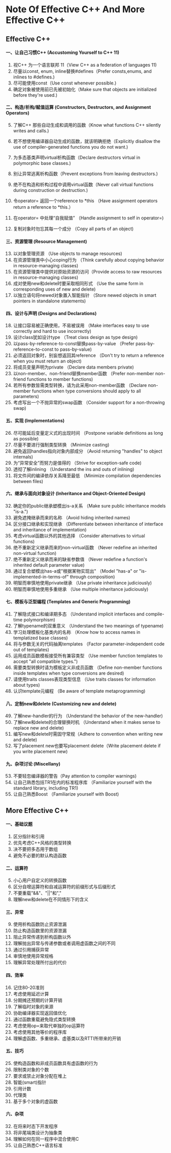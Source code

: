# Note Of Effective C++ And More Effective C++


## Effective C++

#### 一、让自己习惯C++ (Accustoming Yourself to C++ 11)

1. 视C++ 为一个语言联邦 11（View C++ as a federation of languages 11)
2. 尽量以const, enum, inline替换#defines（Prefer consts,enums, and inlines to #defines.)
3. 尽可能使用const（Use const whenever possible.)
4. 确定对象被使用前已先被初始化（Make sure that objects are initialized before they're used.)

#### 二、构造/析构/赋值运算 (Constructors, Destructors, and Assignment Operators)

5. 了解C++ 那些自动生成和调用的函数（Know what functions C++ silently writes and calls.)
6. 若不想使用编译器自动生成的函数，就该明确拒绝（Explicitly disallow the use of compiler-generated functions you do not want.)
7. 为多态基类声明virtual析构函数（Declare destructors virtual in polymorphic base classes.)
8. 别让异常逃离析构函数（Prevent exceptions from leaving destructors.)
9. 绝不在构造和析构过程中调用virtual函数（Never call virtual functions during construction or destruction.)
10. 令operator= 返回一个reference to *this （Have assignment operators return a reference to *this.）

11. 在operator= 中处理“自我赋值” （Handle assignment to self in operator=)
12. 复制对象时勿忘其每一个成分 （Copy all parts of an object)


#### 三、资源管理 (Resource Management)

13. 以对象管理资源 （Use objects to manage resources)
14. 在资源管理类中小心coping行为 （Think carefully about copying behavior in resource-managing classes)
15. 在资源管理类中提供对原始资源的访问（Provide access to raw resources in resource-managing classes)
16. 成对使用new和delete时要采取相同形式 （Use the same form in corresponding uses of new and delete)
17. 以独立语句将newed对象置入智能指针 （Store newed objects in smart pointers in standalone statements)

#### 四、设计与声明 (Designs and Declarations)

18. 让接口容易被正确使用，不易被误用  （Make interfaces easy to use correctly and hard to use incorrectly)
19. 设计class犹如设计type  （Treat class design as type design)
20. 以pass-by-reference-to-const替换pass-by-value  （Prefer pass-by-reference-to-const to pass-by-value)
21. 必须返回对象时，别妄想返回其reference  （Don't try to return a reference when you must return an object)
22. 将成员变量声明为private  （Declare data members private)
23. 以non-member、non-friend替换member函数  （Prefer non-member non-friend functions to member functions)
24. 若所有参数皆需类型转换，请为此采用non-member函数  （Declare non-member functions when type conversions should apply to all parameters)
25. 考虑写出一个不抛异常的swap函数  （Consider support for a non-throwing swap)

#### 五、实现 (Implementations)

26. 尽可能延后变量定义式的出现时间  （Postpone variable definitions as long as possible)
27. 尽量不要进行强制类型转换  （Minimize casting)
28. 避免返回handles指向对象内部成分  （Avoid returning "handles" to object internals)
29. 为“异常安全”而努力是值得的  （Strive for exception-safe code)
30. 透彻了解inlining  （Understand the ins and outs of inlining)
31. 将文件间的编译依存关系降至最低  （Minimize compilation dependencies between files)

#### 六、继承与面向对象设计 (Inheritance and Object-Oriented Design)

32. 确定你的public继承塑模出is-a关系  （Make sure public inheritance models "is-a.")
33. 避免遮掩继承而来的名称  （Avoid hiding inherited names)
34. 区分接口继承和实现继承  （Differentiate between inheritance of interface and inheritance of implementation)
35. 考虑virtual函数以外的其他选择  （Consider alternatives to virtual functions)
36. 绝不重新定义继承而来的non-virtual函数  （Never redefine an inherited non-virtual function)
37. 绝不重新定义继承而来的缺省参数值  （Never redefine a function's inherited default parameter value)
38. 通过复合塑模出has-a或"根据某物实现出"  （Model "has-a" or "is-implemented-in-terms-of" through composition)
39. 明智而审慎地使用private继承  （Use private inheritance judiciously)
40. 明智而审慎地使用多重继承  （Use multiple inheritance judiciously)


#### 七、模板与泛型编程 (Templates and Generic Programming)

41. 了解隐式接口和编译期多态 （Understand implicit interfaces and compile-time polymorphism)
42. 了解typename的双重意义 （Understand the two meanings of typename)
43. 学习处理模板化基类内的名称 （Know how to access names in templatized base classes)
44. 将与参数无关的代码抽离templates （Factor parameter-independent code out of templates)
45. 运用成员函数模板接受所有兼容类型 （Use member function templates to accept "all compatible types.")
46. 需要类型转换时请为模板定义非成员函数 （Define non-member functions inside templates when type conversions are desired)
47. 请使用traits classes表现类型信息 （Use traits classes for information about types)
48. 认识template元编程 （Be aware of template metaprogramming)

#### 八、定制new和delete (Customizing new and delete)

49. 了解new-handler的行为 （Understand the behavior of the new-handler)
50. 了解new和delete的合理替换时机 （Understand when it makes sense to replace new and delete)
51. 编写new和delete时需固守常规（Adhere to convention when writing new and delete)
52. 写了placement new也要写placement delete（Write placement delete if you write placement new)

#### 九、杂项讨论 (Miscellany)

53. 不要轻忽编译器的警告（Pay attention to compiler warnings)
54. 让自己熟悉包括TR1在内的标准程序库 （Familiarize yourself with the standard library, including TR1)
55. 让自己熟悉Boost （Familiarize yourself with Boost)

## More Effective C++


#### 一、基础议题

1. 区分指针和引用
2. 优先考虑C++风格的类型转换
3. 决不要把多态用于数组
4. 避免不必要的默认构造函数

#### 二、运算符

5. 小心用户自定义的转换函数
6. 区分自增运算符和自减运算符的前缀形式与后缀形式
7. 不要重载"&&"、"||"和","
8. 理解new和delete在不同情形下的含义


#### 三、异常


9. 使用析构函数防止资源泄漏
10. 防止构造函数里的资源泄漏
11. 阻止异常传递到析构函数以外
12. 理解抛出异常与传递参数或者调用虚函数之间的不同
13. 通过引用捕获异常
14. 审慎地使用异常规格
15. 理解异常处理所付出的代价

#### 四、效率

16. 记住80-20准则
17. 考虑使用延迟计算
18. 分期摊还预期的计算开销
19. 了解临时对象的来源
20. 协助编译器实现返回值优化
21. 通过函数重载避免隐式类型转换
22. 考虑使用op=来取代单独的op运算符
23. 考虑使用其他等价的程序库
24. 理解虚函数、多重继承、虚基类以及RTTI所带来的开销


#### 五、技巧

25. 使构造函数和非成员函数具有虚函数的行为
26. 限制类对象的个数
27. 要求或禁止对象分配在堆上
28. 智能(smart)指针
29. 引用计数
30. 代理类
31. 基于多个对象的虚函数

#### 六、杂项

32. 在将来时态下开发程序
33. 将非尾端类设计为抽象类
34. 理解如何在同一程序中混合使用C
35. 让自己熟悉C++语言标准


